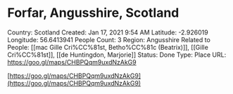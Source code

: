 # Forfar, Angusshire, Scotland

Country: Scotland
Created: Jan 17, 2021 9:54 AM
Latitude: -2.926019
Longitude: 56.6413941
People Count: 3
Region: Angusshire
Related to People: [[mac Gille Cri%CC%81st, Betho%CC%81c (Beatrix)]], [[Gille Cri%CC%81st]], [[de Huntingdon, Marjorie]]
Status: Done
Type: Place
URL: https://goo.gl/maps/CHBPQqm9uxdNzAkG9

[https://goo.gl/maps/CHBPQqm9uxdNzAkG9](https://goo.gl/maps/CHBPQqm9uxdNzAkG9)